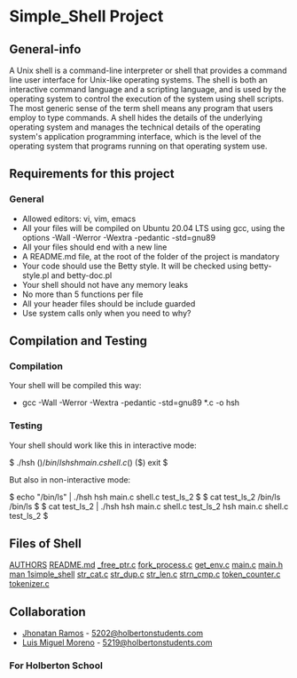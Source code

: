 <h1>Simple_Shell Project</h1>

<h2>General-info</h2>

<p>A Unix shell is a command-line interpreter or shell that provides a command line user interface for Unix-like operating systems. The shell is both an interactive command language and a scripting language, and is used by the operating system to control the execution of the system using shell scripts. The most generic sense of the term shell means any program that users employ to type commands. A shell hides the details of the underlying operating system and manages the technical details of the operating system's application programming interface, which is the level of the operating system that programs running on that operating system use.</p>

<h2>Requirements for this project</h2>

<h3>General</h3>

- Allowed editors: vi, vim, emacs
- All your files will be compiled on Ubuntu 20.04 LTS using gcc, using the options -Wall -Werror -Wextra -pedantic -std=gnu89
- All your files should end with a new line
- A README.md file, at the root of the folder of the project is mandatory
- Your code should use the Betty style. It will be checked using betty-style.pl and betty-doc.pl
- Your shell should not have any memory leaks
- No more than 5 functions per file
- All your header files should be include guarded
- Use system calls only when you need to why?

<h2>Compilation and Testing</h2>

<h3>Compilation</h3>

<p>Your shell will be compiled this way:</p>

- gcc -Wall -Werror -Wextra -pedantic -std=gnu89 *.c -o hsh

<h3>Testing</h3>

<p>Your shell should work like this in interactive mode:</p>

$ ./hsh
($) /bin/ls
hsh main.c shell.c
($)
($) exit
$

<p>But also in non-interactive mode:</p>

$ echo "/bin/ls" | ./hsh
hsh main.c shell.c test_ls_2
$
$ cat test_ls_2
/bin/ls
/bin/ls
$
$ cat test_ls_2 | ./hsh
hsh main.c shell.c test_ls_2
hsh main.c shell.c test_ls_2
$

<h2>Files of Shell</h2>

<a href="https://github.com/miguel5219/holbertonschool-simple_shell/blob/master/AUTHORS">AUTHORS</a>
<a href="https://github.com/miguel5219/holbertonschool-simple_shell/blob/master/README.md">README.md</a>
<a href="https://github.com/miguel5219/holbertonschool-simple_shell/blob/master/_free_ptr.c">_free_ptr.c</a>
<a href="https://github.com/miguel5219/holbertonschool-simple_shell/blob/master/fork_process.c">fork_process.c</a>
<a href="https://github.com/miguel5219/holbertonschool-simple_shell/blob/master/get_env.c">get_env.c</a>
<a href="https://github.com/miguel5219/holbertonschool-simple_shell/blob/master/main.c">main.c</a>
<a href="https://github.com/miguel5219/holbertonschool-simple_shell/blob/master/main.h">main.h</a>
<a href="https://github.com/miguel5219/holbertonschool-simple_shell/blob/master/man_1_simple_shell">man	1simple_shell</a>
<a href="https://github.com/miguel5219/holbertonschool-simple_shell/blob/master/str_cat.c">str_cat.c</a>
<a href="https://github.com/miguel5219/holbertonschool-simple_shell/blob/master/str_dup.c">str_dup.c</a>
<a href="https://github.com/miguel5219/holbertonschool-simple_shell/blob/master/str_len.c">str_len.c</a>
<a href="https://github.com/miguel5219/holbertonschool-simple_shell/blob/master/strn_cmp.c">strn_cmp.c</a>
<a href="https://github.com/miguel5219/holbertonschool-simple_shell/blob/master/token_counter.c">token_counter.c</a>
<a href="https://github.com/miguel5219/holbertonschool-simple_shell/blob/master/tokenizer.c">tokenizer.c</a>

<h2>Collaboration</h2>

- <a href="https://github.com/TATTANRAM0X">Jhonatan Ramos</a> - 5202@holbertonstudents.com
- <a href="https://github.com/miguel5219">Luis Miguel Moreno</a> - 5219@holbertonstudents.com

<h3>For Holberton School</h3>


























